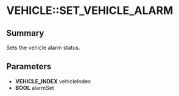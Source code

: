 # VEHICLE::SET_VEHICLE_ALARM

## Summary
Sets the vehicle alarm status.

## Parameters
* **VEHICLE_INDEX** vehicleIndex
* **BOOL** alarmSet